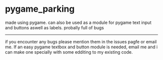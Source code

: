 # pygame_parking
made using pygame. can also be used as a module for pygame text input and buttons aswell as labels. probally full of bugs

------------------------------------------------------------------------------------------------------------------------------------
if you encounter any bugs please mention them in the issues pagfe or email me. If an easy pygame textbox and button module is needed, email me and i can make one specially with some edditing to my existing code.
